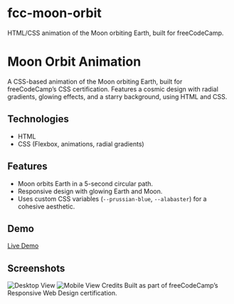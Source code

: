 # fcc-moon-orbit
HTML/CSS animation of the Moon orbiting Earth, built for freeCodeCamp.

# Moon Orbit Animation

A CSS-based animation of the Moon orbiting Earth, built for freeCodeCamp’s CSS certification. Features a cosmic design with radial gradients, glowing effects, and a starry background, using HTML and CSS.

## Technologies
- HTML
- CSS (Flexbox, animations, radial gradients)

## Features
- Moon orbits Earth in a 5-second circular path.
- Responsive design with glowing Earth and Moon.
- Uses custom CSS variables (`--prussian-blue`, `--alabaster`) for a cohesive aesthetic.

## Demo
[Live Demo](https://kberthel.github.io/moon-orbit)

## Screenshots
![Desktop View](screenshots/desktop.png)
![Mobile View](screenshots/mobile.png)
Credits
Built as part of freeCodeCamp’s Responsive Web Design certification.
